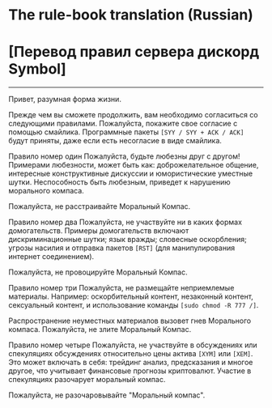 # The rule-book translation (Russian)
# [Перевод правил сервера дискорд Symbol]


---

Привет, разумная форма жизни.

Прежде чем вы сможете продолжить, вам необходимо согласиться со следующими правилами. Пожалуйста, покажите свое согласие с помощью смайлика. Программные пакеты `[SYY / SYY + ACK / ACK]` будут приняты, даже если есть несогласие в виде смайлика.

Правило номер один
Пожалуйста, будьте любезны друг с другом! Примерами любезности, может быть как: доброжелательное общение, интересные конструктивные дискуссии и юмористические уместные шутки. Неспособность быть любезным, приведет к нарушению морального компаса.

Пожалуйста, не расстраивайте Моральный Компас.

Правило номер два
Пожалуйста, не участвуйте ни в каких формах домогательств. Примеры домогательств включают дискриминационные шутки; язык вражды; словесные оскорбления; угрозы насилия и отправка пакетов `[RST]` (для манипулирования интернет соединением).

Пожалуйста, не провоцируйте Моральный Компас.

Правило номер три
Пожалуйста, не размещайте неприемлемые материалы. Например: оскорбительный контент, незаконный контент, сексуальный контент, и использование команды `[sudo chmod -R 777 /]`.

Распространение неуместных материалов вызовет гнев Морального компаса. Пожалуйста, не злите Моральный Компас.

Правило номер четыре
Пожалуйста, не участвуйте в обсуждениях или спекуляциях обсуждениях относительно цены актива `[XYM]` или `[XEM]`. Это может включать в себя: трейдинг анализ, предсказания и многое другое, что учитывает финансовые прогнозы криптовалют. Участие в спекуляциях разочарует моральный компас.

Пожалуйста, не разочаровывайте "Моральный компас".





